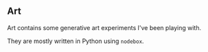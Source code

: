 ## Art

Art contains some generative art experiments I've been playing with.

They are mostly written in Python using `nodebox`.
